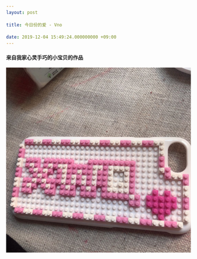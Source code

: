 ```yaml
---
layout: post

title: 今日份的爱 - Vno

date: 2019-12-04 15:49:24.000000000 +09:00
---
```


#### 来自我家心灵手巧的小宝贝的作品

![avatar](https://github.com/liosp/xwqlovezyn.github.io/blob/master/assets/images/mobile.jpg)
